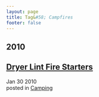 ```yaml
---
layout: page
title: Tag&#58; Campfires
footer: false
---
```


<div id="blog-archives" class="category">
<h2>2010</h2>

<article>
<h1><a href="/2010/01/30/dryer-lint-fire-starters/index.html">Dryer Lint Fire Starters</a></h1>
<time datetime="2010-01-30T00:00:00-06:00" pubdate><span class='month'>Jan</span> <span class='day'>30</span> <span class='year'>2010</span></time>
<footer>
<span class="categories">posted in 
<a href='/categories/camping/'>Camping</a></span>
</footer>
</article>
</div>
